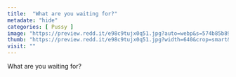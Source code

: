 ```yaml
---
title:  "What are you waiting for?"
metadate: "hide"
categories: [ Pussy ]
image: "https://preview.redd.it/e98c9tujx0q51.jpg?auto=webp&s=574b85b89f0b30f8a20f92d87d83954fc8cf094c"
thumb: "https://preview.redd.it/e98c9tujx0q51.jpg?width=640&crop=smart&auto=webp&s=b70cbf71bd6ba4ef8f3b571c852966eb98990b82"
visit: ""
---
```

What are you waiting for?
